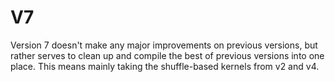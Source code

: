 # V7
Version 7 doesn't make any major improvements on previous versions, but rather serves to clean up and compile the best of previous versions into one place.
This means mainly taking the shuffle-based kernels from v2 and v4.
